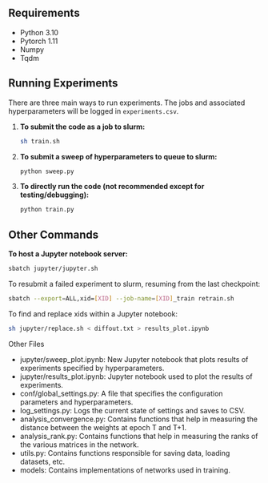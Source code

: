 
## Requirements
- Python 3.10
- Pytorch 1.11
- Numpy
- Tqdm

## Running Experiments
There are three main ways to run experiments. The jobs and associated hyperparameters will be logged in `experiments.csv`.

1. **To submit the code as a job to slurm:**
    ```sh
    sh train.sh
    ```

2. **To submit a sweep of hyperparameters to queue to slurm:**
    ```sh
    python sweep.py
    ```

3. **To directly run the code (not recommended except for testing/debugging):**
    ```sh
    python train.py
    ```

## Other Commands

**To host a Jupyter notebook server:**
```sh
sbatch jupyter/jupyter.sh
```

To resubmit a failed experiment to slurm, resuming from the last checkpoint:
```sh
sbatch --export=ALL,xid=[XID] --job-name=[XID]_train retrain.sh
```

To find and replace xids within a Jupyter notebook:
```sh
sh jupyter/replace.sh < diffout.txt > results_plot.ipynb
```

Other Files

* jupyter/sweep_plot.ipynb: New Jupyter notebook that plots results of experiments specified by hyperparameters.
* jupyter/results_plot.ipynb: Jupyter notebook used to plot the results of experiments.
* conf/global_settings.py: A file that specifies the configuration parameters and hyperparameters.
* log_settings.py: Logs the current state of settings and saves to CSV.
* analysis_convergence.py: Contains functions that help in measuring the distance between the weights at epoch T and T+1.
* analysis_rank.py: Contains functions that help in measuring the ranks of the various matrices in the network.
* utils.py: Contains functions responsible for saving data, loading datasets, etc.
* models: Contains implementations of networks used in training.
